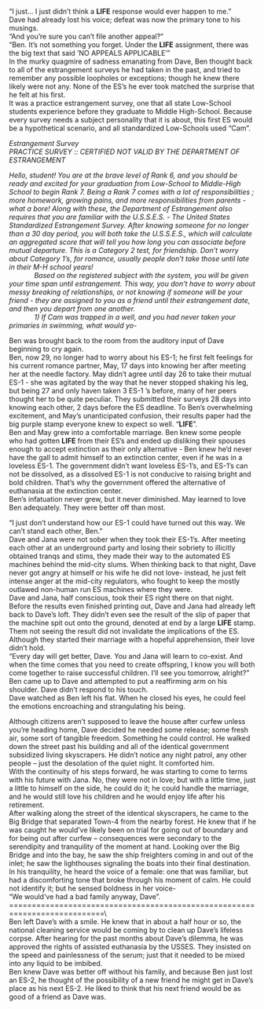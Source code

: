 “I just… I just didn’t think a **LIFE** response would ever happen to me.”  
Dave had already lost his voice; defeat was now the primary tone to his musings.  
“And you’re sure you can’t file another appeal?”  
“Ben. It’s not something you forget. Under the **LIFE** assignment, there was the big text that said ’NO APPEALS APPLICABLE’”  
In the murky quagmire of sadness emanating from Dave, Ben thought back to all of the estrangement surveys he had taken in the past, and tried to remember any possible loopholes or exceptions; though he knew there likely were not any. None of the ES’s he ever took matched the surprise that he felt at his first.  
It was a practice estrangement survey, one that all state Low-School students experience before they graduate to Middle High-School. Because every survey needs a subject personality that it is about, this first ES would be a hypothetical scenario, and all standardized Low-Schools used “Cam”.



 _Estrangement Survey_  
_PRACTICE SURVEY :: CERTIFIED NOT VALID BY THE DEPARTMENT OF ESTRANGEMENT_


_Hello, student! You are at the brave level of Rank 6, and you should be ready and excited for your graduation from Low-School to Middle-High School to begin Rank 7. Being a Rank 7 comes with a lot of responsibilities ; more homework, growing pains, and more responsibilities from parents - what a bore! Along with these, the Department of Estrangement also requires that you are familiar with the U.S.S.E.S. - The United States Standardized Estrangement Survey. After knowing someone for no longer than a 30 day period, you will both take the U.S.S.E.S., which will calculate an aggregated score that will tell you how long you can associate before mutual departure. This is a Category 2 test, for friendship. Don’t worry about Category 1’s, for romance, usually people don’t take those until late in their M-H school years!   
&nbsp;&nbsp;&nbsp;&nbsp;&nbsp;&nbsp;&nbsp;&nbsp;&nbsp;&nbsp;&nbsp;&nbsp; Based on the registered subject with the system, you will be given your time span until estrangement. This way, you don’t have to worry about messy breaking of relationships, or not knowing if someone will be your friend - they are assigned to you as a friend until their estrangement date, and then you depart from one another.  
&nbsp;&nbsp;&nbsp;&nbsp;&nbsp;&nbsp;&nbsp;&nbsp;&nbsp;&nbsp;&nbsp;&nbsp; 1) If Cam was trapped in a well, and you had never taken your primaries in swimming, what would yo-_


Ben was brought back to the room from the auditory input of Dave beginning to cry again.  
Ben, now 29, no longer had to worry about his ES-1; he first felt feelings for his current romance partner, May, 17 days into knowing her after meeting her at the needle factory. May didn’t agree until day 26 to take their mutual ES-1 - she was agitated by the way that he never stopped shaking his leg, but being 27 and only haven taken 3 ES-1 ’s before, many of her peers thought her to be quite peculiar. They submitted their surveys 28 days into knowing each other, 2 days before the ES deadline. To Ben’s overwhelming excitement, and May’s unanticipated confusion, their results paper had the big purple stamp everyone knew to expect so well. “**LIFE**”.  
Ben and May grew into a comfortable marriage. Ben knew some people who had gotten **LIFE** from their ES’s and ended up disliking their spouses enough to accept extinction as their only alternative - Ben knew he’d never have the gall to admit himself to an extinction center, even if he was in a loveless ES-1. The government didn’t want loveless ES-1’s, and ES-1’s can not be dissolved, as a dissolved ES-1 is not conducive to raising bright and bold children. That’s why the government offered the alternative of euthanasia at the extinction center.  
Ben’s infatuation never grew, but it never diminished. May learned to love Ben adequately. They were better off than most.  


“I just don’t understand how our ES-1 could have turned out this way. We can’t stand each other, Ben.”  
Dave and Jana were not sober when they took their ES-1’s. After meeting each other at an underground party and losing their sobriety to illicitly obtained tranqs and stims, they made their way to the automated ES machines behind the mid-city slums. When thinking back to that night, Dave never got angry at himself or his wife he did not love- instead, he just felt intense anger at the mid-city regulators, who fought to keep the mostly outlawed non-human run ES machines where they were.   
Dave and Jana, half conscious, took their ES right there on that night. Before the results even finished printing out, Dave and Jana had already left back to Dave’s loft. They didn’t even see the result of the slip of paper that the machine spit out onto the ground, denoted at end by a large **LIFE** stamp. Them not seeing the result did not invalidate the implications of the ES. Although they started their marriage with a hopeful apprehension, their love didn’t hold.  
 “Every day will get better, Dave. You and Jana will learn to co-exist. And when the time comes that you need to create offspring, I know you will both come together to raise successful children. I’ll see you tomorrow, alright?” Ben came up to Dave and attempted to put a reaffirming arm on his shoulder. Dave didn’t respond to his touch.   
Dave watched as Ben left his flat. When he closed his eyes, he could feel the emotions encroaching and strangulating his being.


Although citizens aren’t supposed to leave the house after curfew unless you’re heading home, Dave decided he needed some release; some fresh air, some sort of tangible freedom. Something he could control. He walked down the street past his building and all of the identical government subsidized living skyscrapers. He didn’t notice any night patrol, any other people – just the desolation of the quiet night. It comforted him.  
With the continuity of his steps forward, he was starting to come to terms with his future with Jana. No, they were not in love; but with a little time, just a little to himself on the side, he could do it; he could handle the marriage, and he would still love his children and he would enjoy life after his retirement.  
After walking along the street of the identical skyscrapers, he came to the Big Bridge that separated Town-4 from the nearby forest. He knew that if he was caught he would’ve likely been on trial for going out of boundary and for being out after curfew – consequences were secondary to the serendipity and tranquility of the moment at hand. Looking over the Big Bridge and into the bay, he saw the ship freighters coming in and out of the inlet; he saw the lighthouses signaling the boats into their final destination.   
In his tranquility, he heard the voice of a female: one that was familiar, but had a discomforting tone that broke through his moment of calm. He could not identify it; but he sensed boldness in her voice-     
“We would’ve had a bad family anyway, Dave”.  
\===========================================================================\  
Ben left Dave’s with a smile. He knew that in about a half hour or so, the national cleaning service would be coming by to clean up Dave’s lifeless corpse. After hearing for the past months about Dave’s dilemma, he was approved the rights of assisted euthanasia by the USSES. They insisted on the speed and painlessness of the serum; just that it needed to be mixed into any liquid to be imbibed.    
Ben knew Dave was better off without his family, and because Ben just lost an ES-2, he thought of the possibility of a new friend he might get in Dave’s place as his next ES-2. He liked to think that his next friend would be as good of a friend as Dave was.






